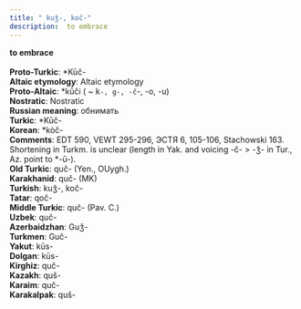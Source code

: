 ```yaml
---
title: " kuǯ-, koč-"
description:  to embrace
---
```

<strong> to embrace</strong><br><br>
<strong>Proto-Turkic</strong>:  *Kūč-<br>
<strong>Altaic etymology</strong>:  Altaic etymology<br>
<strong> Proto-Altaic</strong>:  *kū́či ( ~ k`-, g-, -č`-, -o, -u)<br>
<strong>Nostratic</strong>:  Nostratic<br>
<strong>Russian meaning</strong>:  обнимать<br>
<strong>Turkic</strong>:  *Kūč-<br>
<strong>Korean</strong>:  *kòč-<br>
<strong>Comments</strong>:  EDT 590, VEWT 295-296, ЭСТЯ 6, 105-106, Stachowski 163. Shortening in Turkm. is unclear (length in Yak. and voicing -č- > -ǯ- in Tur., Az. point to *-ū-).<br>
<strong>Old Turkic</strong>:  quč- (Yen., OUygh.)<br>
<strong>Karakhanid</strong>:  quč- (MK)<br>
<strong>Turkish</strong>:  kuǯ-, koč-<br>
<strong>Tatar</strong>:  qoč-<br>
<strong>Middle Turkic</strong>:  quč- (Pav. C.)<br>
<strong>Uzbek</strong>:  quč-<br>
<strong>Azerbaidzhan</strong>:  Guǯ-<br>
<strong>Turkmen</strong>:  Guč-<br>
<strong>Yakut</strong>:  kūs-<br>
<strong>Dolgan</strong>:  kūs-<br>
<strong>Kirghiz</strong>:  quč-<br>
<strong>Kazakh</strong>:  quš-<br>
<strong>Karaim</strong>:  quč-<br>
<strong>Karakalpak</strong>:  quš-<br>



